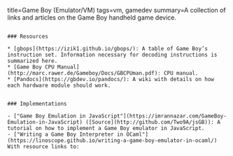 title=Game Boy (Emulator/VM)
tags=vm, gamedev
summary=A collection of links and articles on the Game Boy handheld game device.
~~~~~~

### Resources

* [gbops](https://izik1.github.io/gbops/): A table of Game Boy’s instruction set. Information necessary for decoding instructions is summarized here.
* [Game Boy CPU Manual](http://marc.rawer.de/Gameboy/Docs/GBCPUman.pdf): CPU manual.
* [Pandocs](https://gbdev.io/pandocs/): A wiki with details on how each hardware module should work.


### Implementations

- ["Game Boy Emulation in JavaScript"](https://imrannazar.com/GameBoy-Emulation-in-JavaScript) ([Source](http://github.com/Two9A/jsGB)): A tutorial on how to implement a Game Boy emulator in JavaScript.
- ["Writing a Game Boy Interpreter in OCaml"](https://linoscope.github.io/writing-a-game-boy-emulator-in-ocaml/) With resource links to:

